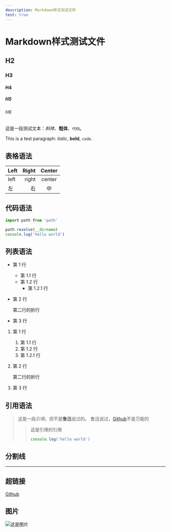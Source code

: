```yaml
---
description: Markdown样式测试文件
test: true
---
```

# Markdown样式测试文件

[Github]: https://github.com

## H2

### H3

#### H4

##### H5

###### H6

这是一段测试文本：*斜体*、**粗体**、`代码`。

This is a test paragraph: *italic*, **bold**, `code`.

## 表格语法

| Left | Right | Center |
|:-----|------:|:------:|
| left | right | center |
| 左   | 右    | 中     |

## 代码语法

```typescript
import path from 'path'

path.resolve(__dirname)
console.log('hello world')
```

## 列表语法

* 第 1 行
  * 第 1.1 行
  * 第 1.2 行
    * 第 1.2.1 行
* 第 2 行

  第二行的折行
* 第 3 行


1. 第 1 行
   1.  第 1.1 行
   1. 第 1.2 行
   1. 第 1.2.1 行
1. 第 2 行

   第二行的折行
1. 第 3 行


## 引用语法

> 这是一段*引用*，但不是**鲁迅**说过的。
> 鲁迅说过，[Github][Github]不是万能的
>
>> 这是引用的引用
>> ```typescript
>> console.log('hello world')
>> ```

## 分割线

---

## 超链接

[Github][Github]

## 图片

![这是图片](https://markdown.com.cn/assets/img/philly-magic-garden.9c0b4415.jpg 'Image')
